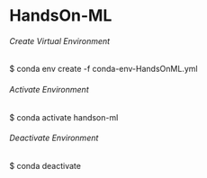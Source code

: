 # HandsOn-ML

###### Create Virtual Environment
$ conda env create -f conda-env-HandsOnML.yml

###### Activate Environment
$ conda activate handson-ml

###### Deactivate Environment
$ conda deactivate

